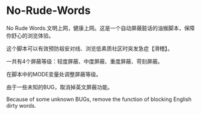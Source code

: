 # No-Rude-Words
No Rude Words.文明上网，健康上网。这是一个自动屏蔽脏话的油猴脚本，保障你舒心的浏览体验。


这个脚本可以有效预防祖安对线、浏览低素质社区时突发急症【滑稽】。

一共有4个屏蔽等级：轻度屏蔽、中度屏蔽、重度屏蔽、苛刻屏蔽。

在脚本中的MODE变量处调整屏蔽等级。

由于一些未知的BUG，取消掉英文屏蔽功能。

Because of some unknown BUGs, remove the function of blocking English dirty words.
